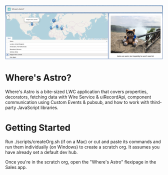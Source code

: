 ![Screenshot of Where's Astro](https://raw.githubusercontent.com/jflowers45/wheresAstro/master/appScreenshot.png "Screenshot of Where's Astro")


# Where's Astro?

Where's Astro is a bite-sized LWC application that covers properties, decorators, fetching data with Wire Service & uiRecordApi, component communication using Custom Events & pubsub, and how to work with third-party JavaScript libraries.

# Getting Started
Run ./scripts/createOrg.sh (if on a Mac) or cut and paste its commands and run them individually (on Windows) to create a scratch org. It assumes you have already set a default dev hub.

Once you're in the scratch org, open the "Where's Astro" flexipage in the Sales app.
